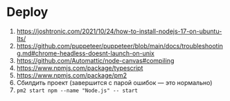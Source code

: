 # Deploy

1. https://joshtronic.com/2021/10/24/how-to-install-nodejs-17-on-ubuntu-lts/
2. https://github.com/puppeteer/puppeteer/blob/main/docs/troubleshooting.md#chrome-headless-doesnt-launch-on-unix
3. https://github.com/Automattic/node-canvas#compiling
4. https://www.npmjs.com/package/typescript
5. https://www.npmjs.com/package/pm2
6. Сбилдить проект (завершится с парой ошибок — это нормально)
7. `pm2 start npm --name "Node.js" -- start`
 
